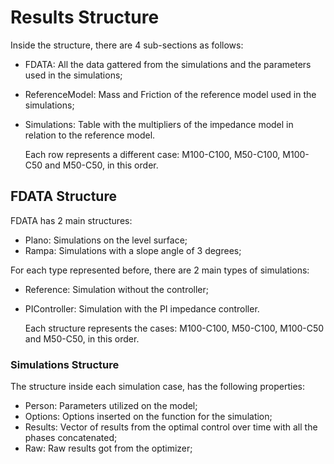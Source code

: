 # Results Structure

Inside the structure, there are 4 sub-sections as follows:

  - FDATA: All the data gattered from the simulations and the parameters used in the simulations;
  - ReferenceModel: Mass and Friction of the reference model used in the simulations;
  - Simulations: Table with the multipliers of the impedance model in relation to the reference model.
      
      Each row represents a different case: M100-C100, M50-C100, M100-C50 and M50-C50, in this order.

      
## FDATA Structure

FDATA has 2 main structures:

  - Plano: Simulations on the level surface;
  - Rampa: Simulations with a slope angle of 3 degrees;

For each type represented before, there are 2 main types of simulations:

  - Reference: Simulation without the controller;
  - PIController: Simulation with the PI impedance controller. 
   
      Each structure represents the cases: M100-C100, M50-C100, M100-C50 and M50-C50, in this order.

### Simulations Structure

The structure inside each simulation case, has the following properties:

   - Person: Parameters utilized on the model;
   - Options: Options inserted on the function for the simulation;
   - Results: Vector of results from the optimal control over time with all the phases concatenated;
   - Raw: Raw results got from the optimizer;
